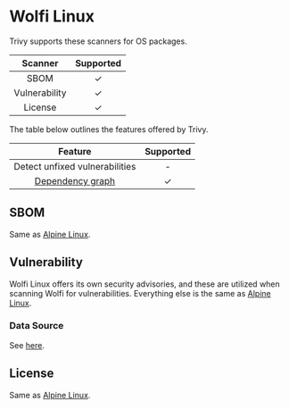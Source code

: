 # Wolfi Linux
Trivy supports these scanners for OS packages.

|    Scanner    | Supported |
| :-----------: | :-------: |
|     SBOM      |     ✓     |
| Vulnerability |     ✓     |
|    License    |     ✓     |

The table below outlines the features offered by Trivy.

|               Feature                | Supported |
|:------------------------------------:|:---------:|
|    Detect unfixed vulnerabilities    |     -     |
| [Dependency graph][dependench-graph] |     ✓     |

## SBOM
Same as [Alpine Linux](alpine.md#sbom).

## Vulnerability
Wolfi Linux offers its own security advisories, and these are utilized when scanning Wolfi for vulnerabilities.
Everything else is the same as [Alpine Linux](alpine.md#vulnerability).

### Data Source
See [here](../../scanner/vulnerability.md#data-sources).

## License
Same as [Alpine Linux](alpine.md#license).

[dependench-graph]: ../../configuration/reporting.md#show-origins-of-vulnerable-dependencies
[secdb]: https://packages.wolfi.dev/os/security.json